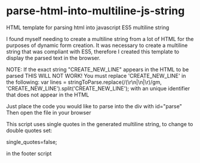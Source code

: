 # parse-html-into-multiline-js-string
HTML template for parsing html into javascript ES5 multiline string

I found myself needing to create a multiline string from a lot of HTML for the purposes of dynamic
form creation. It was necessary to create a multiline string that was compliant with ES5,
therefore I created this template to display the parsed text in the browser.

NOTE: If the exact string "CREATE_NEW_LINE" appears in the HTML to be parsed THIS WILL NOT WORK!
      You must replace 'CREATE_NEW_LINE' in the following:
        var lines = stringToParse.replace(/(\r\n|\n|\r)/gm, 'CREATE_NEW_LINE').split('CREATE_NEW_LINE');
      with an unique identifier that does not appear in the HTML

Just place the code you would like to parse into the div with id="parse"
Then open the file in your browser

This script uses single quotes in the generated multiline string, 
to change to double quotes set:

  single_quotes=false;

in the footer script
